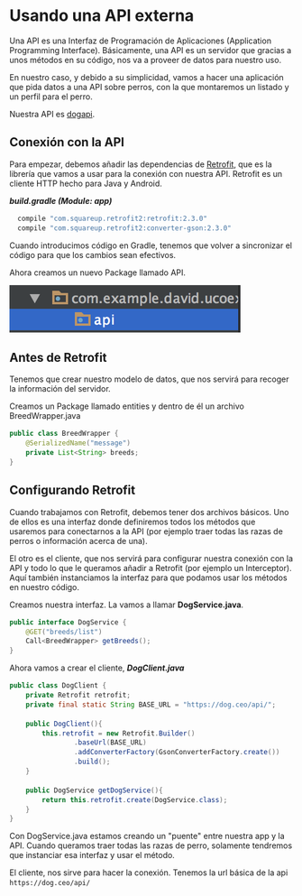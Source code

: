 # Usando una API externa

Una API es una Interfaz de Programación de Aplicaciones (Application Programming Interface). Básicamente, una API es un servidor que gracias a unos métodos en su código, nos va a proveer de datos para nuestro uso.

En nuestro caso, y debido a su simplicidad, vamos a hacer una aplicación que pida datos a una API sobre perros, con la que montaremos un listado y un perfil para el perro.

Nuestra API es [dogapi](https://dog.ceo/dog-api/).

## Conexión con la API

Para empezar, debemos añadir las dependencias de [Retrofit](http://square.github.io/retrofit/), que es la librería que vamos a usar para la conexión con nuestra API. Retrofit es un cliente HTTP hecho para Java y Android.

***build.gradle (Module: app)***
```Java
  compile "com.squareup.retrofit2:retrofit:2.3.0"
  compile "com.squareup.retrofit2:converter-gson:2.3.0"
```
Cuando introducimos código en Gradle, tenemos que volver a sincronizar el código para que los cambios sean efectivos.

Ahora creamos un nuevo Package llamado API.

![Screenshot](img/package_api.png)

## Antes de Retrofit

Tenemos que crear nuestro modelo de datos, que nos servirá para recoger la información del servidor.

Creamos un Package llamado entities y dentro de él un archivo BreedWrapper.java

```java
public class BreedWrapper {
    @SerializedName("message")
    private List<String> breeds;
}
```

## Configurando Retrofit

Cuando trabajamos con Retrofit, debemos tener dos archivos básicos. Uno de ellos es una interfaz donde definiremos todos los métodos que usaremos para conectarnos a la API (por ejemplo traer todas las razas de perros o información acerca de una).

El otro es el cliente, que nos servirá para configurar nuestra conexión con la API y todo lo que le queramos añadir a Retrofit (por ejemplo un Interceptor). Aquí también instanciamos la interfaz para que podamos usar los métodos en nuestro código.

Creamos nuestra interfaz. La vamos a llamar **DogService.java**.

```java
public interface DogService {
    @GET("breeds/list")
    Call<BreedWrapper> getBreeds();
}
```

Ahora vamos a crear el cliente, ***DogClient.java***

```java
public class DogClient {
    private Retrofit retrofit;
    private final static String BASE_URL = "https://dog.ceo/api/";

    public DogClient(){
        this.retrofit = new Retrofit.Builder()
                .baseUrl(BASE_URL)
                .addConverterFactory(GsonConverterFactory.create())
                .build();
    }

    public DogService getDogService(){
        return this.retrofit.create(DogService.class);
    }
}
```
Con DogService.java estamos creando un "puente" entre nuestra app y la API. Cuando queramos traer todas las razas de perro, solamente tendremos que instanciar esa interfaz y usar el método.

El cliente, nos sirve para hacer la conexión. Tenemos la url básica de la api `https://dog.ceo/api/`
